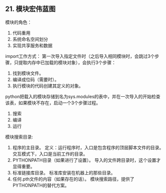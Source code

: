 ## 21. 模块宏伟蓝图
模块的角色：
1. 代码重用
2. 系统命名空间划分
3. 实现共享服务和数据

import工作方式：
第一次导入指定文件时（之后导入相同模块时，会跳过3个步骤，只提取内存中已加载的模块对象），会执行3个步骤：
1. 找到模块文件。
2. 编译成位码（需要时）。
3. 执行模块的代码创建其定义的对象。

python把载入的模块存储到名为sys.modules的表中，并在一次导入的开始检查该表，如果模块不存在，启动一个3个步骤过程。
1. 搜索
2. 编译
3. 运行

模块搜索目录:
1. 程序的主目录。
定义：运行程序时，入口是包含程序的顶层脚本文件的目录。交互模式下，入口是当前工作的目录。
2. PYTHONPATH目录（如果进行了设置）。
导入的文件跨目录时，这个设置才显得重要。
3. 标准链接库目录。
标准库安装在机器上的那些目录。
4. 任何.pth文件的内容（如果存在的话）。
模块搜索路径，提供了PYTHONPATH的替代方案。